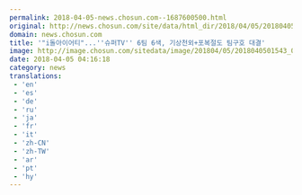 ```yaml
---
permalink: 2018-04-05-news.chosun.com--1687600500.html
original: http://news.chosun.com/site/data/html_dir/2018/04/05/2018040501607.html
domain: news.chosun.com
title: '"i돌아이어티"...''슈퍼TV'' 6팀 6색, 기상천외+포복절도 팀구호 대결'
image: http://image.chosun.com/sitedata/image/201804/05/2018040501543_0.jpg
date: 2018-04-05 04:16:18
category: news
translations: 
 - 'en'
 - 'es'
 - 'de'
 - 'ru'
 - 'ja'
 - 'fr'
 - 'it'
 - 'zh-CN'
 - 'zh-TW'
 - 'ar'
 - 'pt'
 - 'hy'
---
```


